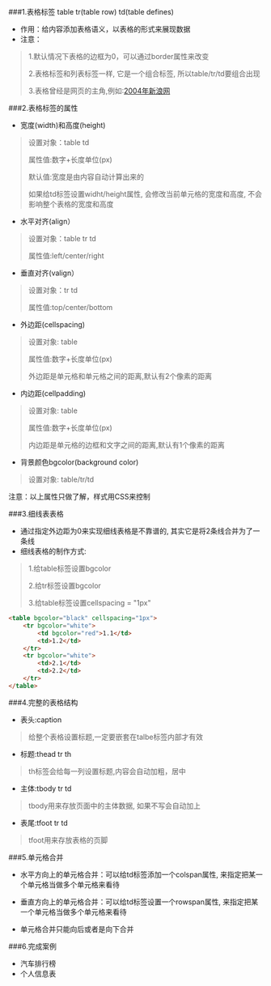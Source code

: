 ###1.表格标签 table tr(table row) td(table defines) 
* 作用：给内容添加表格语义，以表格的形式来展现数据
* 注意：
> 1.默认情况下表格的边框为0，可以通过border属性来改变
> 
> 2.表格标签和列表标签一样, 它是一个组合标签, 所以table/tr/td要组合出现
> 
> 3.表格曾经是网页的主角,例如:[2004年新浪网](http://2004.sina.com.cn/)

###2.表格标签的属性
* 宽度(width)和高度(height)
> 设置对象：table td
> 
> 属性值:数字+长度单位(px)
> 
> 默认值:宽度是由内容自动计算出来的
> 
> 如果给td标签设置widht/height属性, 会修改当前单元格的宽度和高度, 不会影响整个表格的宽度和高度
> 
* 水平对齐(align）
> 设置对象：table tr td
> 
> 属性值:left/center/right
> 
* 垂直对齐(valign）
> 设置对象：tr td
> 
> 属性值:top/center/bottom
> 
* 外边距(cellspacing)
> 设置对象: table
> 
> 属性值:数字+长度单位(px)
> 
> 外边距是单元格和单元格之间的距离,默认有2个像素的距离
* 内边距(cellpadding)
> 设置对象: table
> 
> 属性值:数字+长度单位(px)
> 
> 内边距是单元格的边框和文字之间的距离,默认有1个像素的距离
>
* 背景颜色bgcolor(background color)
> 设置对象: table/tr/td

注意：以上属性只做了解，样式用CSS来控制

###3.细线表表格
* 通过指定外边距为0来实现细线表格是不靠谱的, 其实它是将2条线合并为了一条线
* 细线表格的制作方式:
> 1.给table标签设置bgcolor
>
> 2.给tr标签设置bgcolor
>
> 3.给table标签设置cellspacing = "1px"
> 
```html
<table bgcolor="black" cellspacing="1px">
    <tr bgcolor="white">
        <td bgcolor="red">1.1</td>
        <td>1.2</td>
    </tr>
    <tr bgcolor="white">
        <td>2.1</td>
        <td>2.2</td>
    </tr>
</table>

```
###4.完整的表格结构
* 表头:caption
> 给整个表格设置标题,一定要嵌套在talbe标签内部才有效
* 标题:thead tr th
> th标签会给每一列设置标题,内容会自动加粗，居中
* 主体:tbody tr td
> tbody用来存放页面中的主体数据, 如果不写会自动加上
* 表尾:tfoot tr td
> tfoot用来存放表格的页脚

###5.单元格合并
* 水平方向上的单元格合并：可以给td标签添加一个colspan属性, 来指定把某一个单元格当做多个单元格来看待

* 垂直方向上的单元格合并：可以给td标签设置一个rowspan属性, 来指定把某一个单元格当做多个单元格来看待

* 单元格合并只能向后或者是向下合并

###6.完成案例
* 汽车排行榜
* 个人信息表
